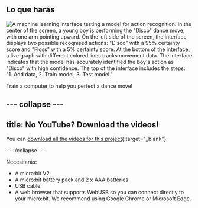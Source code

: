 ## Lo que harás

![A machine learning interface testing a model for action recognition. In the center of the screen, a young boy is performing the "Disco" dance move, with one arm pointing upward. On the left side of the screen, the interface displays two possible recognised actions: "Disco" with a 95% certainty score and "Floss" with a 5% certainty score. At the bottom of the interface, a live graph with different colored lines tracks movement data. The interface indicates that the model has accurately identified the boy's action as "Disco" with high confidence. The top of the interface includes the steps: "1. Add data, 2. Train model, 3. Test model."](images/wywm.png)

Train a computer to help you perfect a dance move!

## --- collapse ---

## title: No YouTube? Download the videos!

You can [download all the videos for this project](https://rpf.io/p/en/dance-detector-go){:target="_blank"}.

\--- /collapse ---

Necesitarás:

- A micro:bit V2
- A micro:bit battery pack and 2 x AAA batteries
- USB cable
- A web browser that supports WebUSB so you can connect directly to your micro:bit. We recommend using Google Chrome or Microsoft Edge.